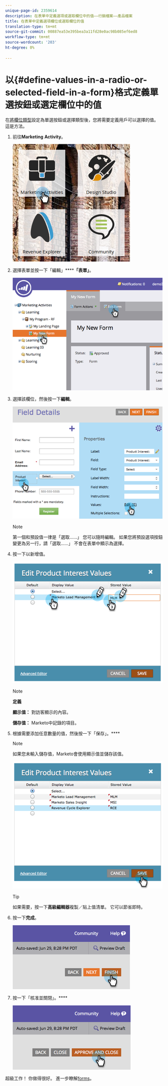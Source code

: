 ```yaml
---
unique-page-id: 2359614
description: 在表單中定義選項或選取欄位中的值——行銷檔案——產品檔案
title: 在表單中定義選項欄位或選取欄位的值
translation-type: tm+mt
source-git-commit: 00887ea53e395bea3a11fd28e0ac98b085ef6ed8
workflow-type: tm+mt
source-wordcount: '203'
ht-degree: 0%

---
```



# 以{#define-values-in-a-radio-or-selected-field-in-a-form}格式定義單選按鈕或選定欄位中的值

在[將欄位類型](../../../../product-docs/administration/field-management/change-the-type-of-a-marketo-custom-field.md)設定為單選按鈕或選擇類型後，您將需要定義用戶可以選擇的值。 這是方法。

1. 前往&#x200B;**Marketing** **Activity**。

   ![](assets/ma.png)

1. 選擇表單並按一下「編輯」******「表單」**。

   ![](assets/image2014-9-15-16-3a28-3a56.png)

1. 選擇該欄位，然後按一下&#x200B;**編輯**。

   ![](assets/image2014-9-15-16-3a29-3a6.png)

   >[!NOTE]
   >
   >第一個和預設值一律是「選取……」 您可以隨時編輯。 如果您將預設選項按鈕變更為另一行，請「選取……」 不會在表單中顯示為選擇。

1. 按一下以新增值。

   ![](assets/image2014-9-15-16-3a29-3a18.png)

   >[!NOTE]
   >
   >**定義**
   >
   >
   >**顯示值：** 對訪客顯示的內容。
   >
   >
   >**儲存值：** Marketo中記錄的項目。

1. 根據需要添加任意數量的值，然後按一下「保存」。****

   >[!NOTE]
   >
   >如果您未輸入儲存值，Marketo會使用顯示值並儲存該值。

   ![](assets/image2014-9-15-16-3a29-3a30.png)

   >[!TIP]
   >
   >如果需要，按一下&#x200B;**高級編輯器**&#x200B;複製／貼上值清單。 它可以節省即時。

1. 按一下&#x200B;**完成**。

   ![](assets/image2014-9-15-16-3a29-3a43.png)

1. 按一下「核准並關閉」。****

   ![](assets/image2014-9-15-16-3a29-3a57.png)

超級工作！ 你做得很好。 進一步瞭解[forms](http://docs.marketo.com/display/docs/forms)。
